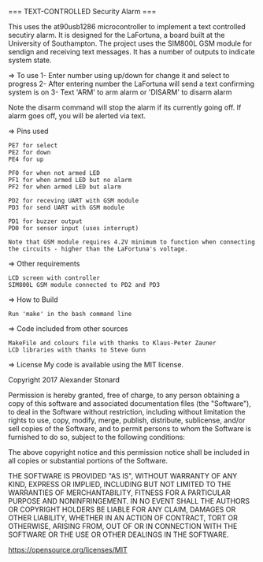 === TEXT-CONTROLLED Security Alarm ===

This uses the at90usb1286 microcontroller to implement a text controlled secutiry alarm. It is designed for the LaFortuna, a board built at the University of Southampton. The project uses the SIM800L GSM module for sendign and receiving text messages. It has a number of outputs to indicate system state.

=> To use
1- Enter number using up/down for change it and select to progress
2- After entering number the LaFortuna will send a text confirming system is on
3- Text 'ARM' to arm alarm or 'DISARM' to disarm alarm

Note the disarm command will stop the alarm if its currently going off.
If alarm goes off, you will be alerted via text. 

=> Pins used

    PE7 for select
    PE2 for down
    PE4 for up
    
    PF0 for when not armed LED
    PF1 for when armed LED but no alarm
    PF2 for when armed LED but alarm
    
    PD2 for receving UART with GSM module
    PD3 for send UART with GSM module
    
    PD1 for buzzer output
    PD0 for sensor input (uses interrupt)

    Note that GSM module requires 4.2V minimum to function when connecting the circuits - higher than the LaFortuna's voltage. 

=> Other requirements

    LCD screen with controller
    SIM800L GSM module connected to PD2 and PD3

=> How to Build

    Run 'make' in the bash command line

=> Code included from other sources

    MakeFile and colours file with thanks to Klaus-Peter Zauner
    LCD libraries with thanks to Steve Gunn

=> License My code is available using the MIT license.

Copyright 2017 Alexander Stonard

Permission is hereby granted, free of charge, to any person obtaining a copy of this software and associated documentation files (the "Software"), to deal in the Software without restriction, including without limitation the rights to use, copy, modify, merge, publish, distribute, sublicense, and/or sell copies of the Software, and to permit persons to whom the Software is furnished to do so, subject to the following conditions:

The above copyright notice and this permission notice shall be included in all copies or substantial portions of the Software.

THE SOFTWARE IS PROVIDED "AS IS", WITHOUT WARRANTY OF ANY KIND, EXPRESS OR IMPLIED, INCLUDING BUT NOT LIMITED TO THE WARRANTIES OF MERCHANTABILITY, FITNESS FOR A PARTICULAR PURPOSE AND NONINFRINGEMENT. IN NO EVENT SHALL THE AUTHORS OR COPYRIGHT HOLDERS BE LIABLE FOR ANY CLAIM, DAMAGES OR OTHER LIABILITY, WHETHER IN AN ACTION OF CONTRACT, TORT OR OTHERWISE, ARISING FROM, OUT OF OR IN CONNECTION WITH THE SOFTWARE OR THE USE OR OTHER DEALINGS IN THE SOFTWARE.

https://opensource.org/licenses/MIT
